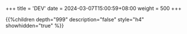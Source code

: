 +++
title = 'DEV'
date = 2024-03-07T15:00:59+08:00
weight = 500
+++

{{%children depth="999" description="false" style="h4" showhidden="true" %}}